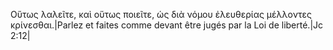 Οὕτως λαλεῖτε, καὶ οὕτως ποιεῖτε, ὡς διὰ νόμου ἐλευθερίας μέλλοντες κρίνεσθαι.|Parlez et faites comme devant être jugés par la Loi de liberté.|Jc 2:12|
